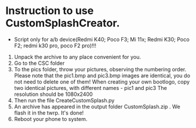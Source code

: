 # Instruction to use CustomSplashCreator. 
* Script only for a/b device(Redmi K40; Poco F3; Mi 11x; Redmi K30; Poco F2; redmi k30 pro, poco F2 pro)!!!
1. Unpack the archive to any place convenient for you. 
2. Go to the CSC folder
3. To the pics folder, throw your pictures, observing the numbering order. 
Please note that the pic1.bmp and pic3.bmp images are identical, you do not need to delete one of them! 
When creating your own bootlogo, copy two identical pictures, with different names - pic1 and pic3
The resolution should be 1080x2400
4. Then run the file CreateCustomSplash.py
5. An archive has appeared in the output folder CustomSplash.zip . We flash it in the twrp. It's done! 
6. Reboot your phone to system. 
